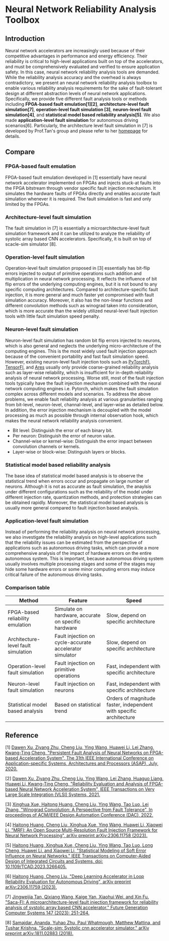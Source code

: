 # Neural Network Reliability Analysis Toolbox

## Introduction

Neural network accelerators are increasingly used because of their competitive advantages in performance and energy efficiency. Their reliability is critical to high-level applications built on top of the accelerators, and must be comprehensively evaluated and verified to ensure application safety. In this case, neural network reliability analysis tools are demanded. While the reliability analysis accuracy and the overhead is always contradictory, we present an neural network reliability analysis toolbox to enable various reliability analysis requirements for the sake of fault-tolerant design at different abstraction levels of neural network applications. Specifically, we provide five different fault analysis tools or methods including **FPGA-based fault emulation[1][2]**, **architecture-level fault simulation[7]**, **operation-level fault simulation [3]**, **neuron-level fault simulation[4]**, and **statistical model based reliability analysis[5]**. We also made **application-level fault simulation** for autonomous driving scenarios[6]. Particularly, the architecture level fault simulation in [7] is developed by Prof.Tan's group and please refer to her [homepage](https://jingweijiatan.github.io/) for details. 

## Compare

### FPGA-based fault emulation

FPGA-based fault emulation developed in [1] essentially have neural network accelerator implemented on FPGAs and injects stuck-at faults into the FPGA bitstream through vendor specific fault injection mechanism. It simulates the hardware faults of FPGAs directly and enables accurate fault simulation whenever it is required. The fault simulation is fast and only limited by the FPGAs.

### Architecture-level fault simulation
The fault simulation in [7] is essentially a microarchitecture-level fault simulation framework and it can be utilized to analyze the reliability of systolic array based CNN accelerators. Specifically, it is built on top of scacle-sim simulator [8].

### Operation-level fault simulation

Operation-level fault simulation proposed in [3] essentially has bit-flip errors injected to output of primitive operations such addition and multiplication in neural network processing. It reflects the influence of bit flip errors of the underlying computing engines, but it is not bound to any specific computing architectures. Compared to architecture-specific fault injection, it is more general and much faster yet compromised with fault simulation accuracy. Moreover, it also has the non-linear functions and different convolution methods such as winograd taken into consideration, which is more accurate than the widely utilized neural-level fault injection tools with little fault simulation speed penalty. 

### Neuron-level fault simulation

Neuron-level fault simulation has random bit flip errors injected to neurons, which is also general and neglects the underlying micro-architecture of the computing engines. This is the most widely used fault injection approach because of the convenient portability and fast fault simulation speed. However, existing neuron-level fault injection tools such as [PyTorchFI](https://github.com/pytorchfi/pytorchfi), [TensorFI](https://github.com/DependableSystemsLab/TensorFI), and [Ares](https://github.com/alugupta/ares) usually only provide coarse-grained reliability analysis such as layer-wise reliability, which is insufficient for in-depth reliability analysis of neural network processing. Worse still, most of the fault injection tools typically have the fault injection mechanism combined with the neural network computing engines i.e. Pytorch, which makes the fault simulation complex across different models and scenarios. To address the above problems, we enable fault reliability analysis at various granularities ranging from bit-level, neuron-level, channal-level, and layer-wise as detailed below. In addition, the error injection mechanism is decoupled with the model processing as much as possible through internal observation hook, which makes the neural network reliability analysis convenient.

- Bit level: Distinguish the error of each binary bit.
- Per neuron: Distinguish the error of neuron value.
- Channel-wise or kernel-wise: Distinguish the error impact between convolution channels or kernels.
- Layer-wise or block-wise: Distinguish layers or blocks.

### Statistical model based reliability analysis

The base idea of statistical model based analysis is to observe the statistical trend when errors occur and propagate on large number of neurons. Although it is not as accurate as fault simulation, the anaylsis under different configurations such as the reliability of the model under different injection rate, quantization methods, and protection strategies can be obtained rapidly. Moreover, the statistical model based analysis is usually more general compared to fault injection based analysis. 

### Application-level fault simulation

Instead of performing the reliability analysis on neural network processing, we also investigate the reliability analysis on high-level applications such that the reliability issues can be estimated from the perspective of applications such as autonomous driving tasks, which can provide a more comprehensive analysis of the impact of hardware errors on the entire autonomous system. This is important, because autonomous driving system usually involves multiple processing stages and some of the stages may hide some hardware errors or some minor computing errors may induce critical failure of the autonomous driving tasks. 

### Comparison table

|Method|Feature|Speed|
|-|-|-|
|FPGA-based reliability emulation|Simulate on hardware, accurate on specific hardware|Slow, depend on specific architecture|
|Architecture-level fault simulation|Fault injection on cycle-accurate accelerator simulator| Slow, depend on specific architecture|
|Operation-level fault simulation|Fault injection on primitive operations|Fast, independent with specific architecture|
|Neuron-level fault simulation|Fault injection on neurons|Fast, independent with specific architecture|
|Statistical model based analysis|Based on statistical trend|Orders of magnitude faster, independent with specific architecture|

## Reference

[1] [Dawen Xu, Ziyang Zhu, Cheng Liu, Ying Wang, Huawei Li, Lei Zhang, Kwang-Ting Cheng, "Persistent Fault Analysis of Neural Networks on FPGA-based Acceleration System", The 31th IEEE International Conference on Application-specific Systems, Architectures and Processors (ASAP), July, 2020.](https://ieeexplore.ieee.org/document/9153244)

[2] [Dawen Xu, Ziyang Zhu, Cheng Liu, Ying Wang, Lei Zhang, Huaguo Liang, Huawei Li, Kwang-Ting Cheng, "Reliability Evaluation and Analysis of FPGA-based Neural Network Acceleration System", IEEE Transactions on Very Large Scale Integration (VLSI) Systems, 2021.](https://ieeexplore.ieee.org/document/9316989)

[3] [Xinghua Xue, Haitong Huang, Cheng Liu, Ying Wang, Tao Luo, Lei Zhang, "Winograd Convolution: A Perspective from Fault Tolerance", In proceedings of ACM/IEEE Design Automation Conference (DAC), 2022.](https://dl.acm.org/doi/10.1145/3489517.3530531)

[4] [Haitong Huang, Cheng Liu, Xinghua Xue, Ying Wang, Huawei Li, Xiaowei Li, "MRFI: An Open Source Multi-Resolution Fault Injection Framework for Neural Network Processing", arXiv preprint arXiv:2306.11758 (2023).](https://arxiv.org/abs/2306.11758)

[5] [Haitong Huang, Xinghua Xue, Cheng Liu, Ying Wang, Tao Luo, Long Cheng, Huawei Li, and Xiaowei Li, "Statistical Modeling of Soft Error Influence on Neural Networks." IEEE Transactions on Computer-Aided Design of Integrated Circuits and Systems, doi: 10.1109/TCAD.2023.3266405.](https://ieeexplore.ieee.org/document/10098868)

[6] [Haitong Huang, Cheng Liu, "Deep Learning Accelerator in Loop Reliability Evaluation for Autonomous Driving", arXiv preprint arXiv:2306.11759 (2023).](https://arxiv.org/abs/2306.11759)

[7] [Jingweijia Tan, Qixiang Wang, Kaige Yan, Xiaohui Wei, and Xin Fu. "Saca-FI: A microarchitecture-level fault injection framework for reliability analysis of systolic array based CNN accelerator." Future Generation Computer Systems 147 (2023): 251-264.](https://www.sciencedirect.com/science/article/abs/pii/S0167739X2300184X)

[8] [Samajdar, Ananda, Yuhao Zhu, Paul Whatmough, Matthew Mattina, and Tushar Krishna. "Scale-sim: Systolic cnn accelerator simulator." arXiv preprint arXiv:1811.02883 (2018).](https://arxiv.org/abs/1811.02883)
